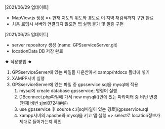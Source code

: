 [2021/06/29 업데이트]
- MapView.js 생성 
	=> 현재 지도의 위도와 경도로 이 지역 재검색까지 구현 완료
- 처음 로딩시 서버와 연결되지 않으면 앱 실행 불가 및 알림 구현

[2021/06/25 업데이트]
- server repository 생성 (name: GPSserviceServer.git)
- locationData DB 저장 완료

★ 적용방법 ★
1. GPSserviceServer에 있는 파일들 다운받아서 xampp/htdocs 폴더에 넣기
2. XAMPP서버 실행
3. GPSserviceServer에 있는 파일 중 gpsservice.sql을 mysql에 적용
	1) mysql에 create database gpsservice; 명령어 실행
	2) DBconnect.php파일에 가서 new mysqli()안에 있는 파라미터 중 비번 변경 
		(현재 비번 sjml0724@@)
	3) use gpsservice 후 source c:/[sql파일이 있는 경로]/gpsservice.sql
	4) xampp서버의 apache와 mysql을 키고 앱 실행
		=> select로 location정보가 제대로 들어가는지 확인
